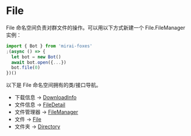 # File

File 命名空间负责对群文件的操作。可以用以下方式新建一个 File.FileManager 实例：

```js
import { Bot } from 'mirai-foxes'
;(async () => {
  let bot = new Bot()
  await bot.open({...})
  bot.file(0)
})()
```

以下是 File 命名空间拥有的类/接口导航。

- 下载信息 -> [DownloadInfo](DownloadInfo.md)
- 文件信息 -> [FileDetail](FileDetail.md)
- 文件管理器 -> [FileManager](FileManager/README.md)
- 文件 -> [File](File/README.md)
- 文件夹 -> [Directory](Directory/README.md)
